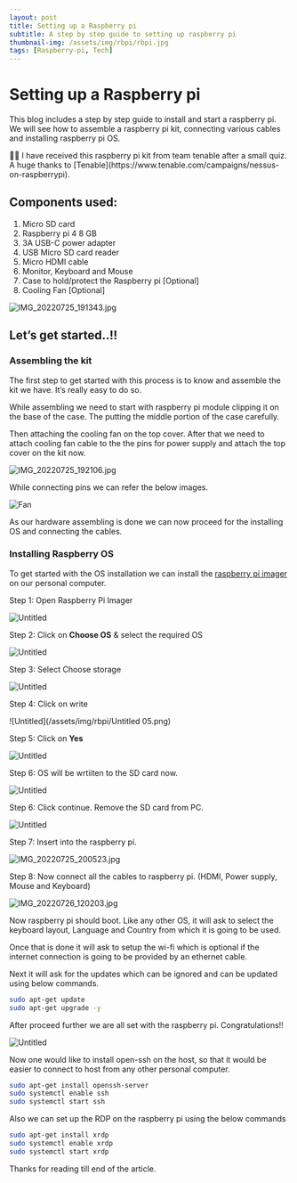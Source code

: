 ```yaml
---
layout: post
title: Setting up a Raspberry pi 
subtitle: A step by step guide to setting up raspberry pi
thumbnail-img: /assets/img/rbpi/rbpi.jpg
tags: [Raspberry-pi, Tech]
---
```


# Setting up a Raspberry pi


This blog includes a step by step guide to install and start a raspberry pi. We will see how to assemble a raspberry pi kit, connecting various cables and installing raspberry pi OS.

<aside>
🙏🏻 I have received this raspberry pi kit from team tenable after a small quiz. A huge thanks to [Tenable](https://www.tenable.com/campaigns/nessus-on-raspberrypi).

</aside>

## Components used:

1. Micro SD card
2. Raspberry pi 4 8 GB
3. 3A USB-C power adapter
4. USB Micro SD card reader
5. Micro HDMI cable
6. Monitor, Keyboard and Mouse
7. Case to hold/protect the Raspberry pi [Optional]
8. Cooling Fan [Optional]

![IMG_20220725_191343.jpg](/assets/img/rbpi/IMG_20220725_191343.jpg)

## Let’s get started..!!

### Assembling the kit

The first step to get started with this process is to know and assemble the kit we have. It’s really easy to do so. 

While assembling we need to start with raspberry pi module clipping it on the base of the case. The putting the middle portion of the case carefully. 

Then attaching the cooling fan on the top cover. After that we need to attach cooling fan cable to the the pins for power supply and attach the top cover on the kit now.  

![IMG_20220725_192106.jpg](/assets/img/rbpi/IMG_20220725_192106.jpg)

While connecting pins we can refer the below images.

![Fan](/assets/img/rbpi/fan.jpg)


As our hardware assembling is done we can now proceed for the installing OS and connecting the cables.

### Installing Raspberry OS

To get started with the OS installation we can install the [raspberry pi imager](https://downloads.raspberrypi.org/imager/imager_latest.exe) on our personal computer. 

Step 1: Open Raspberry Pi Imager

![Untitled](/assets/img/rbpi/Untitled%202.png)

Step 2: Click on **Choose OS** & select the required OS

![Untitled](/assets/img/rbpi/Untitled%203.png)

Step 3: Select Choose storage 

![Untitled](/assets/img/rbpi/Untitled%204.png)

Step 4: Click on write

![Untitled](/assets/img/rbpi/Untitled 05.png)

Step 5: Click on **Yes**

![Untitled](/assets/img/rbpi/Untitled%206.png)

Step 6: OS will be wrtiiten to the SD card now.

![Untitled](/assets/img/rbpi/Untitled%207.png)

Step 6: Click continue. Remove the SD card from PC. 

![Untitled](/assets/img/rbpi/Untitled%208.png)

Step 7: Insert into the raspberry pi.

![IMG_20220725_200523.jpg](/assets/img/rbpi/IMG_20220725_200523.jpg)

Step 8: Now connect all the cables to raspberry pi. (HDMI, Power supply, Mouse and Keyboard)

![IMG_20220726_120203.jpg](/assets/img/rbpi/IMG_20220726_120203.jpg)

Now raspberry pi should boot. Like any other OS, it will ask to select the keyboard layout, Language and Country from which it is going to be used. 

Once that is done it will ask to setup the wi-fi which is optional if the internet connection is going to be provided by an ethernet cable.

Next it will ask for the updates which can be ignored and can be updated using below commands.

 

```bash
sudo apt-get update
sudo apt-get upgrade -y
```

After proceed further we are all set with the raspberry pi. Congratulations!!

![Untitled](/assets/img/rbpi/Untitled%209.png)

Now one would like to install open-ssh on the host, so that it would be easier to connect to host from any other personal computer.

```bash
sudo apt-get install openssh-server
sudo systemctl enable ssh 
sudo systemctl start ssh
```

 Also we can set up the RDP on the raspberry pi using the below commands 

```bash
sudo apt-get install xrdp
sudo systemctl enable xrdp
sudo systemctl start xrdp
```

Thanks for reading till end of the article. 